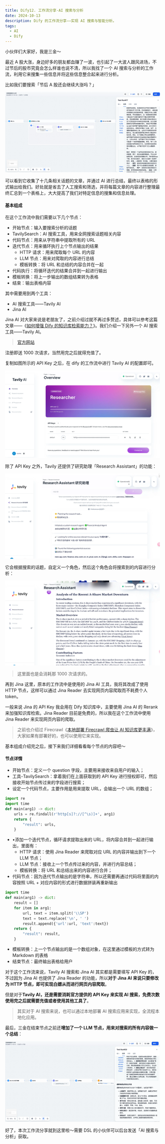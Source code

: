 ```yaml
---
title: Dify12. 工作流分享-AI 搜索与分析
date: 2024-10-13
description: Dify 的工作流分享——实现 AI 搜索与智能分析。
tags:
  - AI
  - Dify
---
```


小伙伴们大家好，我是三金～

最近 A 股大涨，身边好多的朋友都血赚了一波，也引起了一大波人跟风进场，不过节后的股市究竟会怎么样谁也说不清，所以我找了一个 AI 搜索与分析的工作流，利用它来搜集一些信息并将这些信息整合起来进行分析。

比如我们要搜索「节后 A 股还会继续大涨吗？」

![](assets/-RJOQi9pXNzmBVB5VGmKnJ-d_lALWoIMYwePLGqgVa8=.webp)

可以看到它收集了十几条相关话题的文章，并通过 AI 进行总结，最终以表格的形式输出给我们。好处就是省去了人工搜索和筛选，并将每篇文章的内容进行整理最终汇总到一个表格上，大大提高了我们对特定信息的搜集和信息处理。

#### 基本组成

在这个工作流中我们需要以下几个节点：

* 开始节点：输入要搜索分析的话题
* TavilySearch：AI 搜索工具，用来全网搜索话题相关内容
* 代码节点：用来从字符串中提取所有的 URL
* 迭代节点：用来循环执行上个节点输出的结果
  * HTTP 请求：用来爬取每个 URL 的内容
  * LLM 节点：用来对爬取的内容进行总结
  * 模板转换：将 URL 和总结的内容合并在一起
* 代码执行：将循环迭代的结果合并到一起进行输出
* 模板转换：将上一步输出的数组结果转为表格
* 结束：输出表格内容

其中需要用到两个工具：

* AI 搜索工具——Tavily AI
* Jina AI

Jina AI 对大家来说是老朋友了，之前介绍过就不再过多赘述，具体可以参考这篇文章——《[如何增强 Dify 的知识库检索能力？](https://mp.weixin.qq.com/s?__biz=MzUyODkwNTg3MA==\&mid=2247485354\&idx=1\&sn=8b69ca74d5ae5ee3d79170fca9944c23\&chksm=fa68644bcd1fed5d30a7c2830b0d25885b42bb510937243e0ec91741f7cc8284993ff9f816dc#rd)》。我们介绍一下另外一个 AI 搜索工具——Tavily AI。

> [官方网站](https://app.tavily.com/home)

注册即送 1000 次请求，当然用完之后就得充值了。

复制如图所示的 API Key 之后，在 dify 的工作流中进行 Tavily AI 的配置即可。

![](assets/X-BggjJWDJ-529cnbsPFb_Z6Dyb9_VccNtsHutQk5-M=.webp)

除了 API Key 之外，Tavily 还提供了研究助理「Research Assistant」的功能：

![](assets/z3CxHevF_BYadJlsV5wOhLAzlYUYFe0s8mn2eLJ0nwE=.webp)

它会根据搜索的话题，自定义一个角色，然后这个角色会将搜索到的内容进行分析：

![](assets/-mSEBOpE5w4cE0u6QERu_gKwnU5X_euLvk58uw4Ll2k=.webp)

> 这里面也是会消耗那 1000 次请求的。

再到 Jina 这里，原本的工作流中是使用的 Jina AI 工具，我将其改成了使用 HTTP 节点，这样可以通过 Jina Reader 去实现网页内容爬取而不耗费个人 token。

一般来说 Jina 的 API Key 我会用在 Dify 知识库中，主要使用 Jina AI 的 Rerank 来加强知识库检索。Jina Reader 目前是免费的，所以我在这个工作流中使用 Jina Reader 来实现网页内容的爬取。

> 之前也介绍过 Firecrawl《[本地部署 Firecrawl 爬虫让 AI 知识库更丰满](https://mp.weixin.qq.com/s?__biz=MzUyODkwNTg3MA==\&mid=2247485446\&idx=1\&sn=b0680e49ec1a8ac7e3727721fd67536b\&chksm=fa686be7cd1fe2f1a23553e4b4f6aacc9418bf2081656844143d1313eccc3e52b2be09a68442#rd)》，大家如果有部署好的，也可以使用它来实现。

基本组成介绍完之后，接下来我们详细看看每个节点的内容吧～

#### 节点详情

* 开始节点：定义一个 question 字段，主要用来接收来自用户的输入；
* 工具-TavilySearch：拿着我们在上面获取到的 API Key 进行授权即可，然后接收开始节点传过来的字段进行搜索；
* 设定一个代码节点，主要作用是用来提取 URL，会输出一个 URL 的数组；

```python
import re
import time
def main(arg1) -> dict:
    urls = re.findall(r'http[s]?://[^\s)]+', arg1)
    return {
        "result": urls,
    }
```

* •添加一个迭代节点，循环请求提取出来的 URL，将内容合并到一起进行输出，里面有：
  * HTTP 请求：使用 Jina Reader 来爬取对应 URL 的内容并输出到下一个 LLM 节点；
  * LLM 节点：接收上一个节点传过来的内容，并进行内容总结；
  * 模板转换：将 URL 和总结出来的内容进行合并；
* 代码节点：因为迭代节点输出的是字符串，所以还需要再通过代码将里面的内容按照 URL + 对应内容的形式进行数据拼装再重新输出

```python
import time
def main(arg1) -> dict:
    result = []
    for item in arg1:
        url, text = item.split('\\SP')
        text = text.replace('\n', ' ')
        result.append({'url':url, 'text':text})
    return {
        "result": result,
    }
```

* 模板转换：上一个节点输出的是一个数组对象，在这里通过模板的方式转为 Markdown 的表格
* 结束节点：最终输出表格给用户

对于这个工作流来说，Tavily AI 搜索和 Jina AI 其实都是需要填写 API Key 的，不过因为 Jina AI 也提供了 Jina Reader 的功能，所以**对于 Jina AI 来说只要修改为 HTTP 节点，即可实现白嫖从而进行网页内容爬取**。

但是对于**Tavily AI，还是需要消耗官方提供的 API Key 来实现 AI 搜索，免费次数使用完之后就需要充值或者使用其他工具了**。

> 其实对于 AI 搜索来说，也可以通过本地部署 AI 搜索应用来实现，全流程本地化应用。

最后，三金在结束节点之前还**增加了一个 LLM 节点，用来对搜索的所有内容做一个总结**：

![](assets/O6fYxWWrXGQoQVGIxa_2AbSp5RmudizBc0PRG104vAc=.webp)

好了，本次工作流分享就到这里啦～需要 DSL 的小伙伴可以后台发送「AI 搜索与分析」获取。

